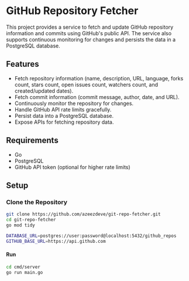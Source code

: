# GitHub Repository Fetcher

This project provides a service to fetch and update GitHub repository information and commits using GitHub's public API. The service also supports continuous monitoring for changes and persists the data in a PostgreSQL database.

## Features

- Fetch repository information (name, description, URL, language, forks count, stars count, open issues count, watchers count, and created/updated dates).
- Fetch commit information (commit message, author, date, and URL).
- Continuously monitor the repository for changes.
- Handle GitHub API rate limits gracefully.
- Persist data into a PostgreSQL database.
- Expose APIs for fetching repository data.

## Requirements

- Go
- PostgreSQL
- GitHub API token (optional for higher rate limits)

## Setup

### Clone the Repository

```sh
git clone https://github.com/azeezdeve/git-repo-fetcher.git
cd git-repo-fetcher
go mod tidy
```

```bash
DATABASE_URL=postgres://user:password@localhost:5432/github_repos
GITHUB_BASE_URL=https://api.github.com
```

#### Run
```sh
cd cmd/server
go run main.go
```
